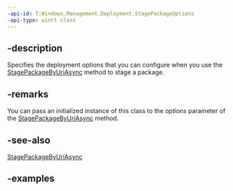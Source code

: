 ```yaml
---
-api-id: T:Windows.Management.Deployment.StagePackageOptions
-api-type: winrt class
---
```


## -description

Specifies the deployment options that you can configure when you use the [StagePackageByUriAsync](packagemanager_stagepackagebyuriasync_446584280.md) method to stage a package.

## -remarks

You can pass an initialized instance of this class to the *options* parameter of the [StagePackageByUriAsync](packagemanager_stagepackagebyuriasync_446584280.md) method.

## -see-also

[StagePackageByUriAsync](packagemanager_stagepackagebyuriasync_446584280.md)

## -examples

